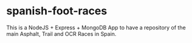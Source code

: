 # spanish-foot-races
This is a NodeJS + Express + MongoDB App to have a repository of the main Asphalt, Trail and OCR Races in Spain.
